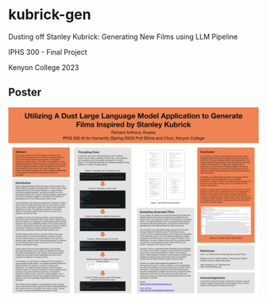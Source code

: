 # kubrick-gen
Dusting off Stanley Kubrick: Generating New Films using LLM Pipeline

IPHS 300 - Final Project

Kenyon College 2023

## Poster

![image](https://raw.githubusercontent.com/raulduk3/kubrick-gen/main/RA_iphs300_spr2023_final_poster.pptx.png)
